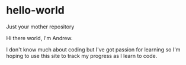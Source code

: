 # hello-world
Just your mother repository

Hi there world, I'm Andrew.

I don't know much about coding but I've got passion for learning so I'm hoping to use this site to track my progress as I learn to code.
